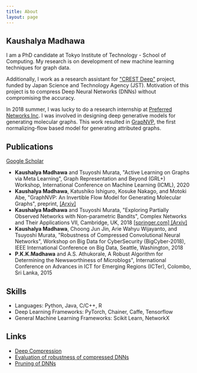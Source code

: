 ```yaml
---
title: About
layout: page
---
```

## Kaushalya Madhawa
<!-- ![Profile Image]({{ site.url }}/{{ site.picture }}) -->

I am a PhD candidate at Tokyo Institute of Technology - School of Computing. My research is on development of new machine learning techniques for graph data.

Additionally, I work as a research assistant for <a href="https://www.jst.go.jp/kisoken/crest/en/project/1111094/1111094_07.html">"CREST Deep"</a> project, funded by Japan Science and Technology Agency (JST). Motivation of this project is to compress Deep Neural Networks (DNNs) without compromising the accuracy.

In 2018 summer, I was lucky to do a research internship at <a href="https://www.preferred-networks.jp/en/">Preferred Networks Inc</a>. I was involved in designing deep generative models for generating molecular graphs. This work resulted in [GrapNVP](https://preferredresearch.jp/2019/07/16/graphnvp), the first normalizing-flow based model for generating attributed graphs.


<!-- <div class="header">
	<img src="../assets/images/gscholar.png" alt="google scholar" class="img-logo" height="30" width="30">
	<h2>Publications</h2>
</div> -->

## Publications
<p><a href="https://scholar.google.com/citations?user=5ZSfU5wAAAAJ&hl=en">Google Scholar</a></p>

* **Kaushalya Madhawa** and Tsuyoshi Murata, "Active Learning on Graphs via Meta Learning", Graph Representation and Beyond (GRL+) Workshop, International Conference on Machine Learning (ICML), 2020
* **Kaushalya Madhawa**, Katushiko Ishiguro, Kosuke Nakago, and Motoki Abe, "GraphNVP: An Invertible Flow Model for Generating Molecular Graphs", preprint, [[Arxiv]](https://arxiv.org/abs/1905.11600)
* **Kaushalya Madhawa** and Tsuyoshi Murata, "Exploring Partially Observed Networks with Non-parametric Bandits", Complex Networks and Their Applications VII, Cambridge, UK, 2018
	<a href="https://link.springer.com/chapter/10.1007/978-3-030-05414-4_13#citeas"> [springer.com] </a> <a href="https://arxiv.org/abs/1804.07059"> [Arxiv]</a>
* **Kaushalya Madhawa**, Choong Jun Jin, Arie Wahyu Wijayanto, and Tsuyoshi Murata, "Robustness of Compressed Convolutional Neural Networks", Workshop on Big Data for CyberSecurity (BigCyber-2018), IEEE International Conference on Big Data, Seattle, Washington, 2018
* **P.K.K.Madhawa** and A.S. Athukorale, A Robust Algorithm for Determining the Newsworthiness of Microblogs", International Conference on Advances in ICT for Emerging Regions (ICTer), Colombo, Sri Lanka, 2015

## Skills

* Languages: Python, Java, C/C++, R
* Deep Learning Frameworks: PyTorch, Chainer, Caffe, Tensorflow
* General Machine Learning Frameworks: Scikit Learn, NetworkX

<h2>Links</h2>
<ul>
	<li><a href="https://net-titech.github.io/articles/2017-02/deep-compression">Deep Compression</a></li>
	<li><a href="https://github.com/Kaushalya/cleverhans">Evaluation of robustness of compressed DNNs</a></li>
	<li><a href="https://github.com/Kaushalya/caffe">Pruning of DNNs</a></li>
</ul>
